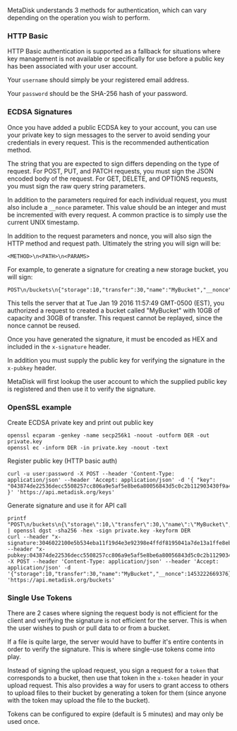 MetaDisk understands 3 methods for authentication, which can vary depending on
the operation you wish to perform.

### HTTP Basic

HTTP Basic authentication is supported as a fallback for situations where key
management is not available or specifically for use before a public key has
been associated with your user account.

Your `username` should simply be your registered email address.

Your `password` should be the SHA-256 hash of your password.

### ECDSA Signatures

Once you have added a public ECDSA key to your account, you can use your
private key to sign messages to the server to avoid sending your credentials in
every request. This is the recommended authentication method.

The string that you are expected to sign differs depending on the type of
request. For POST, PUT, and PATCH requests, you must sign the JSON encoded body
of the request. For GET, DELETE, and OPTIONS requests, you must sign the raw
query string parameters.

In addition to the parameters required for each individual request, you must
also include a `__nonce` parameter. This value should be an integer and must be
incremented with every request. A common practice is to simply use the current
UNIX timestamp.

In addition to the request parameters and nonce, you will also sign the HTTP
method and request path. Ultimately the string you will sign will be:

```
<METHOD>\n<PATH>\n<PARAMS>
```

For example, to generate a signature for creating a new storage bucket, you
will sign:

```
POST\n/buckets\n{"storage":10,"transfer":30,"name":"MyBucket","__nonce":1453222669376}
```

This tells the server that at Tue Jan 19 2016 11:57:49 GMT-0500 (EST), you
authorized a request to created a bucket called "MyBucket" with 10GB of capacity
and 30GB of transfer. This request cannot be replayed, since the nonce cannot
be reused.

Once you have generated the signature, it must be encoded as HEX and included
in the `x-signature` header.

In addition you must supply the public key for verifying the signature in the
`x-pubkey` header.

MetaDisk will first lookup the user account to which the supplied public key is
registered and then use it to verify the signature.

### OpenSSL example

Create ECDSA private key and print out public key

```
openssl ecparam -genkey -name secp256k1 -noout -outform DER -out private.key
openssl ec -inform DER -in private.key -noout -text
```

Register public key (HTTP basic auth)

```
curl -u user:password -X POST --header 'Content-Type: application/json' --header 'Accept: application/json' -d '{ "key": "043874de22536decc5508257cc806a9e5af5e8be6a80056843d5c0c2b112903430f9a46c128ca17e30e2fb54f541416185dda2df878adbb90d66811452f4162125" }' 'https://api.metadisk.org/keys'
```

Generate signature and use it for API call

```
printf "POST\n/buckets\n{\"storage\":10,\"transfer\":30,\"name\":\"MyBucket\",\"__nonce\":1453222669376}" | openssl dgst -sha256 -hex -sign private.key -keyform DER
curl --header "x-signature:3046022100e5b534eba11f19d4e3e92398e4ffdf8195041a7de13a1ffe8eb3baf66eb694b8022100982837e3b449fc9e4524009acd03800abf6447cf225a83d6f21bfa67a8326465" --header "x-pubkey:043874de22536decc5508257cc806a9e5af5e8be6a80056843d5c0c2b112903430f9a46c128ca17e30e2fb54f541416185dda2df878adbb90d66811452f4162125" -X POST --header 'Content-Type: application/json' --header 'Accept: application/json' -d '{"storage":10,"transfer":30,"name":"MyBucket","__nonce":1453222669376}' 'https://api.metadisk.org/buckets'
```

### Single Use Tokens

There are 2 cases where signing the request body is not efficient for the client
and verifying the signature is not efficient for the server. This is when the
user wishes to push or pull data to or from a bucket.

If a file is quite large, the server would have to buffer it's entire contents
in order to verify the signature. This is where single-use tokens come into
play.

Instead of signing the upload request, you sign a request for a `token` that
corresponds to a bucket, then use that token in the `x-token` header in your
upload request. This also provides a way for users to grant access to others to
upload files to their bucket by generating a token for them (since anyone with
the token may upload the file to the bucket).

Tokens can be configured to expire (default is 5 minutes) and may only be used
once.
